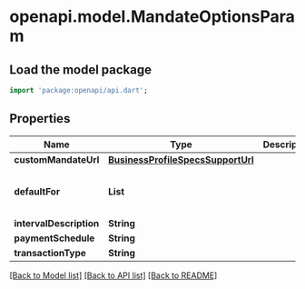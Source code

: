 # openapi.model.MandateOptionsParam

## Load the model package
```dart
import 'package:openapi/api.dart';
```

## Properties
Name | Type | Description | Notes
------------ | ------------- | ------------- | -------------
**customMandateUrl** | [**BusinessProfileSpecsSupportUrl**](BusinessProfileSpecsSupportUrl.md) |  | [optional] 
**defaultFor** | **List<String>** |  | [optional] [default to const []]
**intervalDescription** | **String** |  | [optional] 
**paymentSchedule** | **String** |  | [optional] 
**transactionType** | **String** |  | [optional] 

[[Back to Model list]](../README.md#documentation-for-models) [[Back to API list]](../README.md#documentation-for-api-endpoints) [[Back to README]](../README.md)


